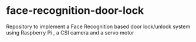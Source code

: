 # face-recognition-door-lock
Repository to implement a Face Recognition based door lock/unlock system using Raspberry Pi , a CSI camera and a servo motor
